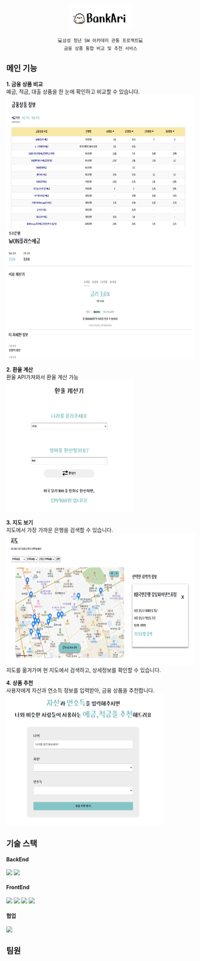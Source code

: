 <div align='center'>
    <img src='./readme/image1.png'/>  

    💻삼성 청년 SW 아카데미 관통 프로젝트💻
    금융 상품 통합 비교 및 추천 서비스
</div>

## 메인 기능
**1. 금융 상품 비교**   
    예금, 적금, 대출 상품을 한 눈에 확인하고 비교할 수 있습니다.  
    <img src='./readme/image2.png' height='350px'/>   
    <img src='./readme/image3.png' height='350px'/> 

**2. 환율 계산**  
    환율 API가져와서 환율 계산 가능  
    <img src='./readme/image4.png' height='350px'/> 

**3. 지도 보기**  
   지도에서 가장 가까운 은행을 검색할 수 있습니다.  
   <img src='./readme/image5.png' height='350px'/>   
   지도를 옮겨가며 현 지도에서 검색하고, 상세정보를 확인할 수 있습니다.  

**4. 상품 추천**  
    사용자에게 자산과 연소득 정보를 입력받아, 금융 상품을 추천합니다.  
    <img src='./readme/image6.png' height='350px'/>  


## 기술 스택
#### BackEnd
<img src="https://img.shields.io/badge/django-174435?style=for-the-badge&logo=Django&logoColor=white">
<img src="https://img.shields.io/badge/Python-black?style=for-the-badge&logo=Python&logoColor=white">

#### FrontEnd
<img src="https://img.shields.io/badge/Vue.js-6fb486?style=for-the-badge&logo=Vue.js&logoColor=3a4f63">
<img src="https://img.shields.io/badge/Vite-white?style=for-the-badge&logo=vite&logoColor=9e77f5">
<img src="https://img.shields.io/badge/JavaScript-f7e025?style=for-the-badge&logo=JavaScript&logoColor=black">
<img src="https://img.shields.io/badge/bootstrap-white?style=for-the-badge&logo=bootstrap&logoColor=6514dd">

#### 협업
<img src="https://img.shields.io/badge/git.js-black?style=for-the-badge&logo=Git">

## 팀원

